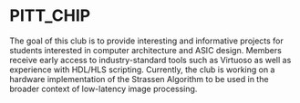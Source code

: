 # PITT_CHIP
The goal of this club is to provide interesting and informative projects for students interested in computer architecture and ASIC design. Members receive early access to industry-standard tools such as Virtuoso as well as experience with HDL/HLS scripting. 
Currently, the club is working on a hardware implementation of the Strassen Algorithm to be used in the broader context of low-latency image processing. 
